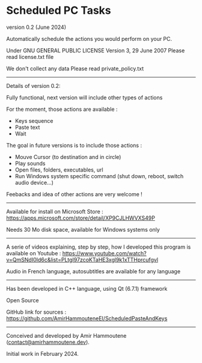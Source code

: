 # Scheduled PC Tasks

version 0.2 (June 2024)

Automatically schedule the actions you would perform on your PC.


Under GNU GENERAL PUBLIC LICENSE Version 3, 29 June 2007
Please read license.txt file

We don't collect any data
Please read private_policy.txt

----------
Details of version 0.2:

Fully functional, next version will include other types of actions

For the moment, those actions are available :

   - Keys sequence
   - Paste text
   - Wait

The goal in future versions is to include those actions :

   - Mouve Cursor (to destination and in circle)
   - Play sounds
   - Open files, folders, executables, url
   - Run Windows system specific command (shut down, reboot, switch audio device...)

Feebacks and idea of other actions are very welcome !

----------
Available for install on Microsoft Store : 
https://apps.microsoft.com/store/detail/XP9CJLHWVXS49P

Needs 30 Mo disk space, available for Windows systems only
   
----------
A serie of videos explaining, step by step, how I developed this program is available on Youtube :
https://www.youtube.com/watch?v=QmSNdI0Id6c&list=PLtgI97zcoKTaHE3xgl9k1xTTHprcufgvl

Audio in French language, autosubtitles are available for any language

----------
Has been developed in C++ language, using Qt (6.7.1) framework 

Open Source

GitHub link for sources : https://github.com/AmirHammouteneEI/ScheduledPasteAndKeys

----------
Conceived and developed by Amir Hammoutene (contact@amirhammoutene.dev). 

Initial work in February 2024.